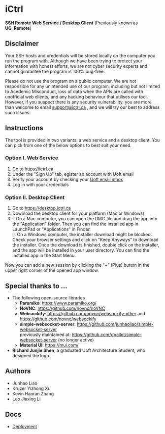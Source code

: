 # iCtrl

**SSH Remote Web Service / Desktop Client** (Previously known as **UG_Remote**)

## Disclaimer
Your SSH hosts and credentials will be stored locally on the computer you run the program with. 
Although we have been trying to protect your information with honest efforts, we are not cyber security experts and cannot guarantee the program is 100% bug-free. 

Please do not use the program on a public computer. 
We are not responsible for any unintended use of our program, including but not limited to Acedemic Misconduct, loss of data when the APIs are called with unofficial web clients, and any hacking behaviour that utilises our tool. However, if you suspect there is any security vulnerability, you are more than welcome to email support@ictrl.ca , and we will try our best to address such issues. 

## Instructions
The tool is provided in two variants: a web service and a desktop client. You can pick from one of the below options to best suit your need.

### Option I. Web Service
1. Go to https://ictrl.ca
2. Under the "Sign Up" tab, egister an account with Uoft email
3. Verify your account by checking your [Uoft email inbox](https://mail.utoronto.ca)
4. Log in with your credentials


### Option II. Desktop Client
1. Go to https://desktop.ictrl.ca
2. Download the desktop client for your platform (Mac or Windows)
3. i. On a Mac computer, you can open the DMG file and drag the app into the "Application" folder. Then you can find the installed app in LaunchPad or "Applications" in Finder. \
   ii. On a Windows computer, the installer download might be blocked. Check your browser settings and click on "Keep Anyways" to download the installer. Once the download is finished, double click on the installer, and the app will be installed in your user directory. You can find the installed app in the Start Menu. 

Now you can add a new session by clicking the "+" (Plus) button in the upper right corner of the opened app window. 

## Special thanks to ...
- The following open-source libraries
   - **Paramiko**: https://www.paramiko.org/
   - **NoVNC**: https://github.com/novnc/noVNC
   - **Websockify**: https://github.com/novnc/websockify-other and https://github.com/novnc/websockify
   - **simple-websocket-server**: https://github.com/junhaoliao/simple-websocket-server \
     previously maintained at: https://github.com/dpallot/simple-websocket-server (no longer active)
   - **Material UI**: https://mui.com/
- **Richard Junjie Shen**, a graduated Uoft Architecture Student, who designed the logo

## Authors
- Junhao Liao
- Kruzer Yizhong Xu
- Kevin Haoran Zhang
- Leo Jiaxing Li

## Docs
 - [Deployment](https://github.com/junhaoliao/iCtrl/blob/main/docs/deployment.md)
